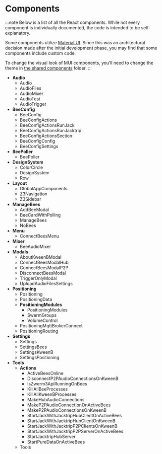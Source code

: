 # Components

:::note
Below is a list of all the React components. While not every component is individually documented, the code is intended to be self-explanatory.

Some components utilize [Material UI](https://mui.com/). Since this was an architectural decision made after the initial development phase, you may find that some components include custom code.

To change the visual look of MUI components, you'll need to change the theme in [the shared components](../sharedcomponents) folder.
:::

- **Audio**
  - Audio
  - AudioFiles
  - AudioMixer
  - AudioTest
  - AudioTrigger
- **BeeConfig**
  - BeeConfig
  - BeeConfigActions
  - BeeConfigActionsRunJack
  - BeeConfigActionsRunJacktrip
  - BeeConfigActionsSection
  - BeeConfigConfig
  - BeeConfigSettings
- **BeePoller**
  - BeePoller
- **DesignSystem**
  - ColorCircle
  - DesignSystem
  - Row
- **Layout**
  - GlobalAppComponents
  - Z3Navigation
  - Z3Sidebar
- **ManageBees**
  - AddBeeModal
  - BeeCardWithPolling
  - ManageBees
  - NoBees
- **Menu**
  - ConnectBeesMenu
- **Mixer**
  - BeeAudioMixer
- **Modals**
  - AboutKweenBModal
  - ConnectBeesModalHub
  - ConnectBeesModalP2P
  - DisconnectBeesModal
  - TriggerOnlyModal
  - UploadAudioFilesSettings
- **Positioning**
  - Positioning
  - PositioningData
  - **PositioningModules**
    - PositioningModules
    - SwarmGroups
    - VolumeControl
  - PositioningMqttBrokerConnect
  - PositioningRouting
- **Settings**
  - Settings
  - SettingsBees
  - SettingsKweenB
  - SettingsPositioning
- **Tools**
  - **Actions**
    - ActiveBeesOnline
    - DisconnectP2PAudioConnectionsOnKweenB
    - IsZwerm3ApiRunningOnBees
    - KillAllBeeProcesses
    - KillAllKweenBProcesses
    - MakeHubAudioConnections
    - MakeP2PAudioConnectionOnActiveBees
    - MakeP2PAudioConnectionsOnKweenB
    - StartJackWithJacktripHubClientOnActiveBees
    - StartJackWithJacktripHubClientOnKweenB
    - StartJackWithJacktripP2PClientsOnKweenB
    - StartJackWithJacktripP2PServerOnActiveBees
    - StartJacktripHubServer
    - StartPureDataOnActiveBees
  - Tools
